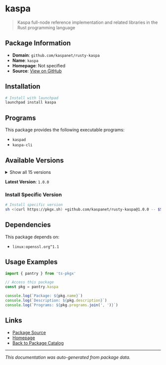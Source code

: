 # kaspa

> Kaspa full-node reference implementation and related libraries in the Rust programming language

## Package Information

- **Domain**: `github.com/kaspanet/rusty-kaspa`
- **Name**: `kaspa`
- **Homepage**: Not specified
- **Source**: [View on GitHub](https://github.com/pkgxdev/pantry/tree/main/projects/github.com/kaspanet/rusty-kaspa/package.yml)

## Installation

```bash
# Install with launchpad
launchpad install kaspa
```

## Programs

This package provides the following executable programs:

- `kaspad`
- `kaspa-cli`

## Available Versions

<details>
<summary>Show all 15 versions</summary>

- `1.0.0`, `0.17.2`, `0.17.1`, `0.17.0`, `0.16.1`
- `0.16.0`, `0.15.2`, `0.15.1`, `0.14.1`, `0.13.6`
- `0.13.4`, `0.13.3`, `0.13.2`, `0.13.0`, `0.1.7`

</details>

**Latest Version**: `1.0.0`

### Install Specific Version

```bash
# Install specific version
sh <(curl https://pkgx.sh) +github.com/kaspanet/rusty-kaspa@1.0.0 -- $SHELL -i
```

## Dependencies

This package depends on:

- `linux:openssl.org^1.1`

## Usage Examples

```typescript
import { pantry } from 'ts-pkgx'

// Access this package
const pkg = pantry.kaspa

console.log(`Package: ${pkg.name}`)
console.log(`Description: ${pkg.description}`)
console.log(`Programs: ${pkg.programs.join(', ')}`)
```

## Links

- [Package Source](https://github.com/pkgxdev/pantry/tree/main/projects/github.com/kaspanet/rusty-kaspa/package.yml)
- [Homepage](#)
- [Back to Package Catalog](../../package-catalog.md)

---

*This documentation was auto-generated from package data.*
